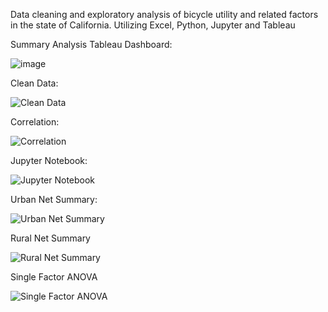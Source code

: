 Data cleaning and exploratory analysis of bicycle utility and related factors in the state of California. Utilizing Excel, Python, Jupyter and Tableau

Summary Analysis Tableau Dashboard:

![image](https://github.com/norbertolimonjr/Cali-Bikes-Exploratory-Analysis-Project/assets/68612270/bcdf7786-b4aa-4eff-a30e-56558a419dce)


Clean Data:

![Clean Data](https://github.com/norbertolimonjr/Cali-Bikes-Exploratory-Analysis-Project/assets/68612270/26c80e21-6928-41be-9c48-5b5344de0678)

Correlation:

![Correlation](https://github.com/norbertolimonjr/Cali-Bikes-Exploratory-Analysis-Project/assets/68612270/ec4cbfec-cb32-48e0-b022-b454c7ae7353)

Jupyter Notebook:

![Jupyter Notebook](https://github.com/norbertolimonjr/Cali-Bikes-Exploratory-Analysis-Project/assets/68612270/8a6e18f9-9e57-4e6e-8273-8448aa98856a)

Urban Net Summary:

![Urban Net Summary](https://github.com/norbertolimonjr/Cali-Bikes-Exploratory-Analysis-Project/assets/68612270/4f2ae019-95f8-4a96-b9c2-09cdb37e7b2f)

Rural Net Summary

![Rural Net Summary](https://github.com/norbertolimonjr/Cali-Bikes-Exploratory-Analysis-Project/assets/68612270/ba01c781-d20f-48ee-b7f1-7334e87616f6)

Single Factor ANOVA

![Single Factor ANOVA](https://github.com/norbertolimonjr/Cali-Bikes-Exploratory-Analysis-Project/assets/68612270/39ffc3b3-81a9-4fb7-a24d-cf6f70772dcd)
